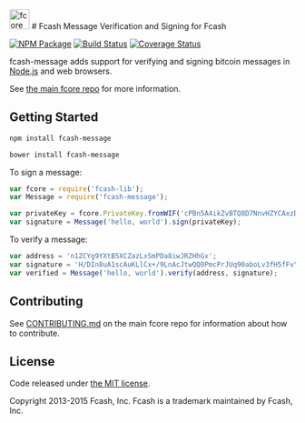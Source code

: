 <img src="http://www.fcash.cash/css/images/module-message.png" alt="fcore message" height="35">
# Fcash Message Verification and Signing for Fcash


[![NPM Package](https://img.shields.io/npm/v/fcash-message.svg?style=flat-square)](https://www.npmjs.org/package/fcash-message)
[![Build Status](https://img.shields.io/travis/fcash-project/fcash-message.svg?branch=master&style=flat-square)](https://travis-ci.org/fcash-project/fcash-message)
[![Coverage Status](https://img.shields.io/coveralls/fcash-project/fcash-message.svg?style=flat-square)](https://coveralls.io/r/fcash-project/fcash-message?branch=master)

fcash-message adds support for verifying and signing bitcoin messages in [Node.js](http://nodejs.org/) and web browsers.

See [the main fcore repo](https://github.com/fcash-project/fcore) for more information.

## Getting Started

```sh
npm install fcash-message
```

```sh
bower install fcash-message
```

To sign a message:

```javascript
var fcore = require('fcash-lib');
var Message = require('fcash-message');

var privateKey = fcore.PrivateKey.fromWIF('cPBn5A4ikZvBTQ8D7NnvHZYCAxzDZ5Z2TSGW2LkyPiLxqYaJPBW4');
var signature = Message('hello, world').sign(privateKey);
```

To verify a message:

```javascript
var address = 'n1ZCYg9YXtB5XCZazLxSmPDa8iwJRZHhGx';
var signature = 'H/DIn8uA1scAuKLlCx+/9LnAcJtwQQ0PmcPrJUq90aboLv3fH5fFvY+vmbfOSFEtGarznYli6ShPr9RXwY9UrIY=';
var verified = Message('hello, world').verify(address, signature);
```

## Contributing

See [CONTRIBUTING.md](https://github.com/fcash-project/fcore/blob/master/CONTRIBUTING.md) on the main fcore repo for information about how to contribute.

## License

Code released under [the MIT license](https://github.com/fcash-project/fcore/blob/master/LICENSE).

Copyright 2013-2015 Fcash, Inc. Fcash is a trademark maintained by Fcash, Inc.

